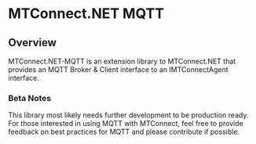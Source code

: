 # MTConnect.NET MQTT

## Overview
MTConnect.NET-MQTT is an extension library to MTConnect.NET that provides an MQTT Broker & Client interface to an IMTConnectAgent interface.

### Beta Notes
This library most likely needs further development to be production ready. For those interested in using MQTT with MTConnect, feel free to provide feedback on best practices for MQTT and please contribute if possible.
